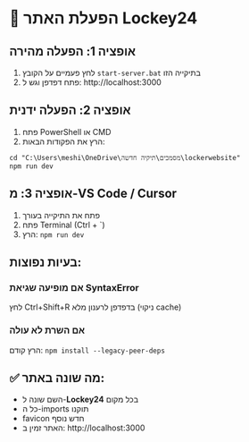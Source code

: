 # 🚀 הפעלת האתר Lockey24

## אופציה 1: הפעלה מהירה
1. לחץ פעמיים על הקובץ `start-server.bat` בתיקייה הזו
2. פתח דפדפן וגש ל: http://localhost:3000

## אופציה 2: הפעלה ידנית
1. פתח PowerShell או CMD
2. הרץ את הפקודות הבאות:
```
cd "C:\Users\meshi\OneDrive\מסמכים\תיקיה חדשה\lockerwebsite"
npm run dev
```

## אופציה 3: מ-VS Code / Cursor
1. פתח את התיקייה בעורך
2. פתח Terminal (Ctrl + `)
3. הרץ: `npm run dev`

## בעיות נפוצות:

### אם מופיעה שגיאת SyntaxError
לחץ Ctrl+Shift+R בדפדפן לרענון מלא (ניקוי cache)

### אם השרת לא עולה
הרץ קודם: `npm install --legacy-peer-deps`

## ✅ מה שונה באתר:
- השם שונה ל-**Lockey24** בכל מקום
- כל ה-imports תוקנו
- favicon חדש נוסף
- האתר זמין ב: http://localhost:3000


